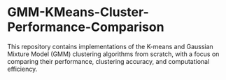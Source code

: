 # GMM-KMeans-Cluster-Performance-Comparison
This repository contains implementations of the K-means and Gaussian Mixture Model (GMM) clustering algorithms from scratch, with a focus on comparing their performance, clustering accuracy, and computational efficiency.
